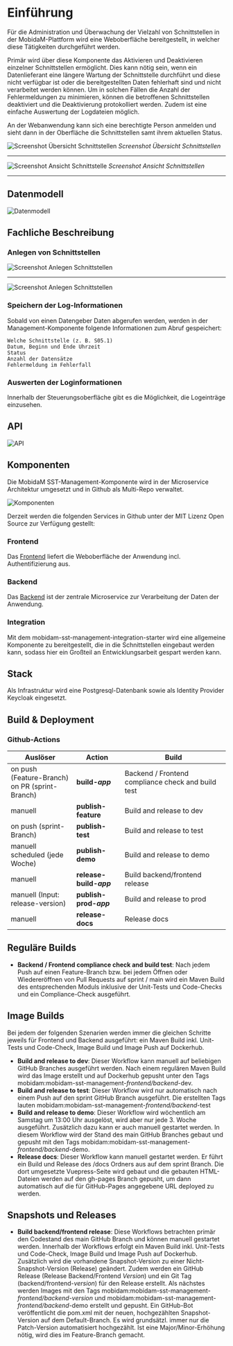 # Einführung

Für die Administration und Überwachung der Vielzahl von Schnittstellen in der MobidaM-Plattform wird eine Weboberfläche bereitgestellt, 
in welcher diese Tätigkeiten durchgeführt werden. 

Primär wird über diese Komponente das Aktivieren und Deaktivieren einzelner Schnittstellen ermöglicht. 
Dies kann nötig sein, wenn ein Datenlieferant eine längere Wartung der Schnittstelle durchführt und diese nicht verfügbar ist 
oder die bereitgestellten Daten fehlerhaft sind und nicht verarbeitet werden können. 
Um in solchen Fällen die Anzahl der Fehlermeldungen zu minimieren, können die betroffenen Schnittstellen deaktiviert und die Deaktivierung protokolliert werden. 
Zudem ist eine einfache Auswertung der Logdateien möglich.

An der Webanwendung kann sich eine berechtigte Person anmelden und sieht dann in der Oberfläche die Schnittstellen samt ihrem aktuellen Status.

![Screenshot Übersicht Schnittstellen](~@source/images/MobidaM_SST-Management-Komponente_Screenshot1.png)
*Screenshot Übersicht Schnittstellen*

---

![Screenshot Ansicht Schnittstelle](~@source/images/MobidaM_SST-Management-Komponente_Screenshot2.png)
*Screenshot Ansicht Schnittstellen*

---

## Datenmodell

![Datenmodell](~@source/images/Datenmodell.drawio.png)

## Fachliche Beschreibung

### Anlegen von Schnittstellen

![Screenshot Anlegen Schnittstellen](~@source/images/MobidaM_SST-Management-Komponente_Screenshot3.png)

--- 

![Screenshot Anlegen Schnittstellen](~@source/images/MobidaM_SST-Management-Komponente_Screenshot4.png)

### Speichern der Log-Informationen

Sobald von einen Datengeber Daten abgerufen werden, werden in der Management-Komponente folgende Informationen zum Abruf gespeichert:

    Welche Schnittstelle (z. B. S05.1)
    Datum, Beginn und Ende Uhrzeit
    Status
    Anzahl der Datensätze
    Fehlermeldung im Fehlerfall

### Auswerten der Loginformationen

Innerhalb der Steuerungsoberfläche gibt es die Möglichkeit, die Logeinträge einzusehen. 

## API

![API](~@source/images/API.png)

## Komponenten
Die MobidaM SST-Management-Komponente wird in der Microservice Architektur umgesetzt und in Github als Multi-Repo verwaltet.

![Komponenten](~@source/images/Komponenten.png)

Derzeit werden die folgenden Services in Github unter der MIT Lizenz Open Source zur Verfügung gestellt:

### Frontend

Das [Frontend](https://github.com/it-at-m/mobidam-sst-management/mobidam-sst-management-frontend) liefert die Weboberfläche der Anwendung incl. Authentifizierung aus.

### Backend

Das [Backend](https://github.com/it-at-m/mobidam-sst-management/mobidam-sst-management-backend) ist der zentrale Microservice zur Verarbeitung der Daten
der Anwendung. 

### Integration

Mit dem mobidam-sst-management-integration-starter wird eine allgemeine Komponente zu bereitgestellt, die in die Schnittstellen eingebaut werden kann,
sodass hier ein Großteil an Entwicklungsarbeit gespart werden kann.


## Stack

Als Infrastruktur wird eine Postgresql-Datenbank sowie als Identity Provider Keycloak eingesetzt.


## Build & Deployment

### Github-Actions

| Auslöser                                          | Action                  | Build                                              |
|---------------------------------------------------|-------------------------|----------------------------------------------------|
| on push (Feature-Branch)<br>on PR (sprint-Branch) | **build-*app***	       | Backend / Frontend compliance check and build test |
| manuell                                           | **publish-feature**	    | Build and release to dev                           |
| on push (sprint-Branch)                           | **publish-test**        | Build and release to test                          |
| manuell<br>scheduled (jede Woche)                 | **publish-demo**	       | Build and release to demo                          |
| manuell                                           | **release-build-*app*** | Build backend/frontend release                     |
| manuell (Input: release-version)                  | **publish-prod-*app***  | Build and release to prod                          |
| manuell                                           | **release-docs**        | Release docs                                       |


## Reguläre Builds

+ **Backend / Frontend compliance check and build test**: Nach jedem Push auf einen Feature-Branch bzw. bei jedem Öffnen oder Wiedereröffnen von Pull Requests auf sprint / main wird ein Maven Build des entsprechenden Moduls inklusive der Unit-Tests und Code-Checks und ein Compliance-Check ausgeführt.

## Image Builds

Bei jedem der folgenden Szenarien werden immer die gleichen Schritte jeweils für Frontend und Backend ausgeführt: ein Maven Build inkl. Unit-Tests und Code-Check, Image Build und Image Push auf Dockerhub. 

+ **Build and release to dev**: Dieser Workflow kann manuell auf beliebigen GitHub Branches ausgeführt werden. Nach einem regulären Maven Build wird das Image erstellt und auf Dockerhub gepusht unter den Tags mobidam:mobidam-sst-management-*frontend/backend*-dev.
+ **Build and release to test**: Dieser Workflow wird nur automatisch nach einem Push auf den sprint GitHub Branch ausgeführt. Die erstellten Tags lauten mobidam:mobidam-sst-management-*frontend/backend*-test
+ **Build and release to demo**: Dieser Workflow wird wöchentlich am Samstag um 13:00 Uhr ausgelöst, wird aber nur jede 3. Woche ausgeführt. Zusätzlich dazu kann er auch manuell gestartet werden. In diesem Workflow wird der Stand des main GitHub Branches gebaut und gepusht mit den Tags mobidam:mobidam-sst-management-*frontend/backend*-demo.
+ **Release docs**: Dieser Workflow kann manuell gestartet werden. Er führt ein Build und Release des /docs Ordners aus auf dem sprint Branch. Die dort umgesetzte Vuepress-Seite wird gebaut und die gebauten HTML-Dateien werden auf den gh-pages Branch gepusht, um dann automatisch auf die für GitHub-Pages angegebene URL deployed zu werden.

## Snapshots und Releases

+ **Build backend/frontend release**: Diese Workflows betrachten primär den Codestand des main GitHub Branch und können manuell gestartet werden. Innerhalb der Workflows erfolgt ein Maven Build inkl. Unit-Tests und Code-Check, Image Build und Image Push auf Dockerhub. Zusätzlich wird die vorhandene Snapshot-Version zu einer Nicht-Snapshot-Version (Release) geändert. Zudem werden ein GitHub Release (Release Backend/Frontend *Version*) und ein Git Tag (backend/frontend-*version*) für den Release erstellt. Als nächstes werden Images mit den Tags mobidam:mobidam-sst-management-*frontend/backend*-*version* und mobidam:mobidam-sst-management-*frontend/backend*-demo erstellt und gepusht. Ein GitHub-Bot veröffentlicht die pom.xml mit der neuen, hochgezählten Snapshot-Version auf dem Default-Branch. Es wird grundsätzl. immer nur die Patch-Version automatisiert hochgezählt. Ist eine Major/Minor-Erhöhung nötig, wird dies im Feature-Branch gemacht.
